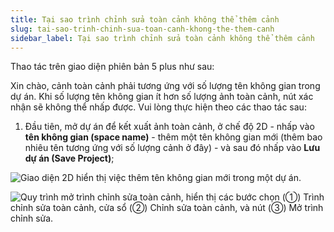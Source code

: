 ```yaml
---
title: Tại sao trình chỉnh sửa toàn cảnh không thể thêm cảnh
slug: tai-sao-trinh-chinh-sua-toan-canh-khong-the-them-canh
sidebar_label: Tại sao trình chỉnh sửa toàn cảnh không thể thêm cảnh
---
```


Thao tác trên giao diện phiên bản 5 plus như sau:

Xin chào, cảnh toàn cảnh phải tương ứng với số lượng tên không gian trong dự án. Khi số lượng tên không gian ít hơn số lượng ảnh toàn cảnh, nút xác nhận sẽ không thể nhấp được. Vui lòng thực hiện theo các thao tác sau:

1. Đầu tiên, mở dự án để kết xuất ảnh toàn cảnh, ở chế độ 2D - nhấp vào **tên không gian (space name)** - thêm một tên không gian mới (thêm bao nhiêu tên tương ứng với số lượng cảnh ở đây) - và sau đó nhấp vào **Lưu dự án (Save Project)**;

![Giao diện 2D hiển thị việc thêm tên không gian mới trong một dự án.](https://storage.googleapis.com/jegavn_kb/images/cfc83ac4-e1e8-4736-9d26-1994bd0f2ef2.png)

![Quy trình mở trình chỉnh sửa toàn cảnh, hiển thị các bước chọn (①) Trình chỉnh sửa toàn cảnh, cửa sổ (②) Chỉnh sửa toàn cảnh, và nút (③) Mở trình chỉnh sửa.](https://storage.googleapis.com/jegavn_kb/images/41a6cead-df7f-420f-b3a4-842144041485.png)